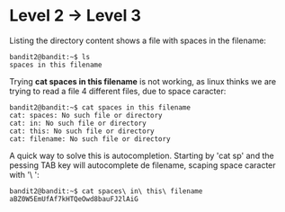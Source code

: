 # Level 2 -> Level 3
Listing the directory content shows a file with spaces in the filename:

```console
bandit2@bandit:~$ ls
spaces in this filename
```

Trying **cat spaces in this filename** is not working, as linux thinks we are trying to read a file 4 different files, due to space caracter: 

```console
bandit2@bandit:~$ cat spaces in this filename
cat: spaces: No such file or directory
cat: in: No such file or directory
cat: this: No such file or directory
cat: filename: No such file or directory
```

A quick way to solve this is autocompletion. Starting by 'cat sp' and the pessing TAB key will autocomplete de filename, scaping space caracter with '\ ':

```console
bandit2@bandit:~$ cat spaces\ in\ this\ filename
aBZ0W5EmUfAf7kHTQeOwd8bauFJ2lAiG
```
